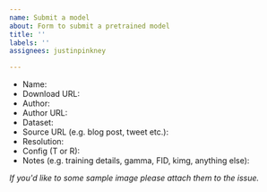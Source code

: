 ```yaml
---
name: Submit a model
about: Form to submit a pretrained model
title: ''
labels: ''
assignees: justinpinkney

---
```


- Name:
- Download URL:
- Author: 
- Author URL:
- Dataset:
- Source URL (e.g. blog post, tweet etc.):
- Resolution:
- Config (T or R):
- Notes (e.g. training details, gamma, FID, kimg, anything else):

_If you'd like to some sample image please attach them to the issue._
